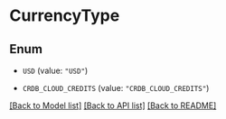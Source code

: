 # CurrencyType

## Enum

* `USD` (value: `"USD"`)

* `CRDB_CLOUD_CREDITS` (value: `"CRDB_CLOUD_CREDITS"`)


[[Back to Model list]](../README.md#documentation-for-models) [[Back to API list]](../README.md#documentation-for-api-endpoints) [[Back to README]](../README.md)


